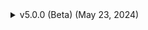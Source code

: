 <details>
<summary>v5.0.0 (Beta) (May 23, 2024)</summary>

- Changed minimum iOS version to iOS 15 as iOS 14 was becoming a nightmare to support
- Added proper rootless support
- Fixed video and audio downloading
- Fixed "Hide Overlay Dark Background" for YouTube v19
- Fixed "Hide Previous Button In Overlay" and "Hide Next Button In Overlay" for YouTube v19
- Removed the "Hide Previous Buton Shadow In Overlay" and "Hide Next Button Shadow In Overlay" as they were unneeded for YouTube v19
</details>